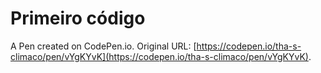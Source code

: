 # Primeiro código

A Pen created on CodePen.io. Original URL: [https://codepen.io/tha-s-climaco/pen/vYgKYvK](https://codepen.io/tha-s-climaco/pen/vYgKYvK).


